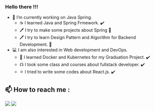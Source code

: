 ### Hello there !!!


<!--**dmnlfrkn/dmnlfrkn** is a ✨ _special_ ✨ repository because its `README.md` (this file) appears on your GitHub profile.-->


- 🔭 I’m currently working on Java Spring.
  - ☕ I learned Java and Spring Frmework. ✔️
  - 🖊 I try to make some projects about Spring 🔧
  - 🖊 I try to learn Design Pattern and Algorithm for Backend Development. 🔧
- 💻 I am also interested in Web development and DevOps.
  - 🔧 I learned Docker and Kubernetes for my Graduation Project. ✔️
  - ☊  I took some class and courses about fullstack developer. ✔️
  - ⚛️ I tried to write some codes about React.js. ✔️

## :mailbox: How to reach me :
[<img target="_blank" src="https://img.icons8.com/fluent/50/000000/mail.png"/>](mailto:dmnlfrkn@hotmail.com)
[<img target="_blank" src="https://img.icons8.com/fluent/50/000000/linkedin.png"/>](https://www.linkedin.com/in/dmnlfrkn/)
